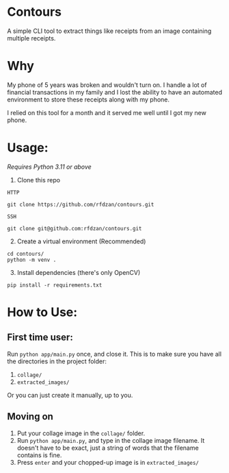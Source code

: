 # Contours
A simple CLI tool to extract things like receipts from an image containing multiple receipts.
# Why
My phone of 5 years was broken and wouldn't turn on. I handle a lot of financial transactions in my family and I lost the ability to have an automated environment to store these receipts along with my phone.  

I relied on this tool for a month and it served me well until I got my new phone.  

# Usage:
*Requires Python 3.11 or above*

1. Clone this repo  

`HTTP`
```
git clone https://github.com/rfdzan/contours.git
```
`SSH`
```
git clone git@github.com:rfdzan/contours.git
```
2. Create a virtual environment (Recommended)  
```
cd contours/
python -m venv .
```
3. Install dependencies (there's only OpenCV)
```
pip install -r requirements.txt
```
# How to Use:  
## First time user:  
Run `python app/main.py` once, and close it. 
This is to make sure you have all the directories in the project folder:
1. `collage/`
2. `extracted_images/`

Or you can just create it manually, up to you.

## Moving on  
1. Put your collage image in the `collage/` folder.
2. Run `python app/main.py`, and type in the collage image filename. It doesn't have to be exact, just a string of words that the filename contains is fine.
3. Press `enter` and your chopped-up image is in `extracted_images/`

